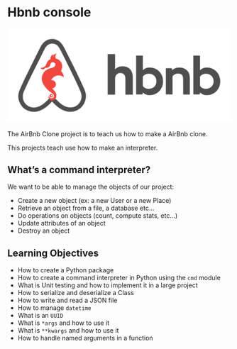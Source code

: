 # Hbnb console
![alt text](https://github.com/josemls/holbertonschool-AirBnB_clone/blob/master/65f4a1dd9c51265f49d0.png)

The AirBnb Clone project is to teach us how to make a AirBnb clone.

This projects teach use how to make an interpreter.

## What’s a command interpreter?
We want to be able to manage the objects of our project:

* Create a new object (ex: a new User or a new Place)
* Retrieve an object from a file, a database etc…
* Do operations on objects (count, compute stats, etc…)
* Update attributes of an object
* Destroy an object

## Learning Objectives

-   How to create a Python package
-   How to create a command interpreter in Python using the  `cmd`  module
-   What is Unit testing and how to implement it in a large project
-   How to serialize and deserialize a Class
-   How to write and read a JSON file
-   How to manage  `datetime`
-   What is an  `UUID`
-   What is  `*args`  and how to use it
-   What is  `**kwargs`  and how to use it
-   How to handle named arguments in a function



